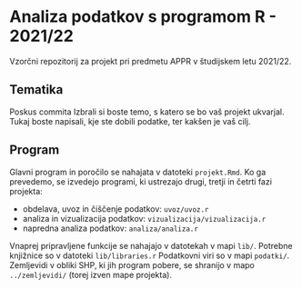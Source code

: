 # Analiza podatkov s programom R - 2021/22

Vzorčni repozitorij za projekt pri predmetu APPR v študijskem letu 2021/22. 

## Tematika

Poskus commita Izbrali si boste temo, s katero se bo vaš projekt ukvarjal.
Tukaj boste napisali, kje ste dobili podatke, ter kakšen je vaš cilj.

## Program

Glavni program in poročilo se nahajata v datoteki `projekt.Rmd`.
Ko ga prevedemo, se izvedejo programi, ki ustrezajo drugi, tretji in četrti fazi projekta:

* obdelava, uvoz in čiščenje podatkov: `uvoz/uvoz.r`
* analiza in vizualizacija podatkov: `vizualizacija/vizualizacija.r`
* napredna analiza podatkov: `analiza/analiza.r`

Vnaprej pripravljene funkcije se nahajajo v datotekah v mapi `lib/`.
Potrebne knjižnice so v datoteki `lib/libraries.r`
Podatkovni viri so v mapi `podatki/`.
Zemljevidi v obliki SHP, ki jih program pobere,
se shranijo v mapo `../zemljevidi/` (torej izven mape projekta).
